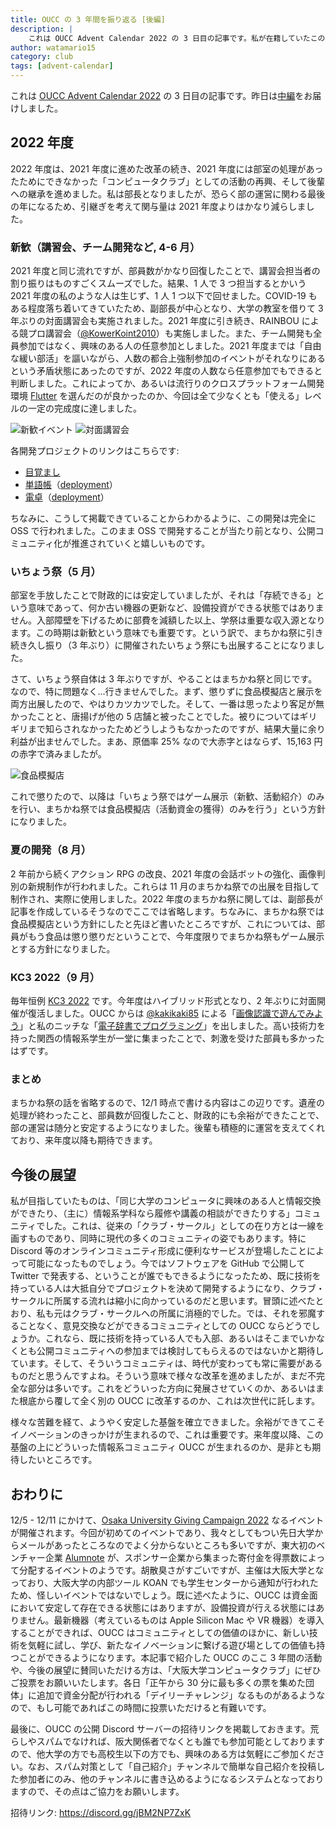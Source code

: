 ```yaml
---
title: OUCC の 3 年間を振り返る [後編]
description: |
    これは OUCC Advent Calendar 2022 の 3 日目の記事です。私が在籍していたこの 3 年間、OUCC がどのような事態に陥り、変遷を遂げてきたかをまとめています。どこの団体でもそうだと思いますが、OUCC も例に漏れず、色々な危機に瀕することとなりました。後編では 2022 年度を扱っています。
author: watamario15
category: club
tags: [advent-calendar]
---
```


これは [OUCC Advent Calendar 2022](https://adventar.org/calendars/7859) の 3 日目の記事です。昨日は[中編](/blog/articles/870)をお届けしました。

## 2022 年度
2022 年度は、2021 年度に進めた改革の続き、2021 年度には部室の処理があったためにできなかった「コンピュータクラブ」としての活動の再興、そして後輩への継承を進めました。私は部長となりましたが、恐らく部の運営に関わる最後の年になるため、引継ぎを考えて関与量は 2021 年度よりはかなり減らしました。

### 新歓（講習会、チーム開発など, 4-6 月）
2021 年度と同じ流れですが、部員数がかなり回復したことで、講習会担当者の割り振りはものすごくスムーズでした。結果、1 人で 3 つ担当するとかいう 2021 年度の私のような人は生じず、1 人 1 つ以下で回せました。COVID-19 もある程度落ち着いてきていたため、副部長が中心となり、大学の教室を借りて 3 年ぶりの対面講習会も実施されました。2021 年度に引き続き、RAINBOU による競プロ講習会（[@KowerKoint2010](https://twitter.com/KowerKoint2010)）も実施しました。また、チーム開発も全員参加ではなく、興味のある人の任意参加としました。2021 年度までは「自由な緩い部活」を謳いながら、人数の都合上強制参加のイベントがそれなりにあるという矛盾状態にあったのですが、2022 年度の人数なら任意参加でもできると判断しました。これによってか、あるいは流行りのクロスプラットフォーム開発環境 [Flutter](https://flutter.dev/) を選んだのが良かったのか、今回は全て少なくとも「使える」レベルの一定の完成度に達しました。

![新歓イベント](./871/welcome-2022.png)
![対面講習会](./871/lecture-inperson.jpg)

各開発プロジェクトのリンクはこちらです:
- [目覚まし](https://github.com/OUCC/alarm2022)
- [単語帳](https://github.com/OUCC/EnglishWordCard2022)（[deployment](https://oucc.github.io/EnglishWordCard2022/)）
- [電卓](https://github.com/OUCC/calculator2022)（[deployment](https://oucc.github.io/calculator2022/)）

ちなみに、こうして掲載できていることからわかるように、この開発は完全に OSS で行われました。このまま OSS で開発することが当たり前となり、公開コミュニティ化が推進されていくと嬉しいものです。

### いちょう祭（5 月）
部室を手放したことで財政的には安定していましたが、それは「存続できる」という意味であって、何か古い機器の更新など、設備投資ができる状態ではありません。入部障壁を下げるために部費を減額した以上、学祭は重要な収入源となります。この時期は新歓という意味でも重要です。という訳で、まちかね祭に引き続き久し振り（3 年ぶり）に開催されたいちょう祭にも出展することになりました。

さて、いちょう祭自体は 3 年ぶりですが、やることはまちかね祭と同じです。なので、特に問題なく...行きませんでした。まず、懲りずに食品模擬店と展示を両方出展したので、やはりカツカツでした。そして、一番は思ったより客足が無かったことと、唐揚げが他の 5 店舗と被ったことでした。被りについてはギリギリまで知らされなかったためどうしようもなかったのですが、結果大量に余り利益が出ませんでした。まあ、原価率 25% なので大赤字とはならず、15,163 円の赤字で済みましたが。

![食品模擬店](./871/icho2022-chicken.jpg)

これで懲りたので、以降は「いちょう祭ではゲーム展示（新歓、活動紹介）のみを行い、まちかね祭では食品模擬店（活動資金の獲得）のみを行う」という方針になりました。

### 夏の開発（8 月）
2 年前から続くアクション RPG の改良、2021 年度の会話ボットの強化、画像判別の新規制作が行われました。これらは 11 月のまちかね祭での出展を目指して制作され、実際に使用しました。2022 年度のまちかね祭に関しては、副部長が記事を作成しているそうなのでここでは省略します。ちなみに、まちかね祭では食品模擬店という方針にしたと先ほど書いたところですが、これについては、部員がもう食品は懲り懲りだということで、今年度限りでまちかね祭もゲーム展示とする方針になりました。

### KC3 2022（9 月）
毎年恒例 [KC3 2022](https://kc3.me/news/387/) です。今年度はハイブリッド形式となり、2 年ぶりに対面開催が復活しました。OUCC からは [@kakikaki85](https://twitter.com/kakikaki85) による「[画像認識で遊んでみよう](https://kc3.me/study/451/)」と私のニッチな「[電子辞書でプログラミング](https://kc3.me/study/485/)」を出しました。高い技術力を持った関西の情報系学生が一堂に集まったことで、刺激を受けた部員も多かったはずです。

### まとめ
まちかね祭の話を省略するので、12/1 時点で書ける内容はこの辺りです。遺産の処理が終わったこと、部員数が回復したこと、財政的にも余裕ができたことで、部の運営は随分と安定するようになりました。後輩も積極的に運営を支えてくれており、来年度以降も期待できます。

## 今後の展望
私が目指していたものは、「同じ大学のコンピュータに興味のある人と情報交換ができたり、（主に）情報系学科なら履修や講義の相談ができたりする」コミュニティでした。これは、従来の「クラブ・サークル」としての在り方とは一線を画すものであり、同時に現代の多くのコミュニティの姿でもあります。特に Discord 等のオンラインコミュニティ形成に便利なサービスが登場したことによって可能になったものでしょう。今ではソフトウェアを GitHub で公開して Twitter で発表する、ということが誰でもできるようになったため、既に技術を持っている人は大抵自分でプロジェクトを決めて開発するようになり、クラブ・サークルに所属する流れは縮小に向かっているのだと思います。冒頭に述べたとおり、私も元はクラブ・サークルへの所属に消極的でした。では、それを邪魔することなく、意見交換などができるコミュニティとしての OUCC ならどうでしょうか。これなら、既に技術を持っている人でも入部、あるいはそこまでいかなくとも公開コミュニティへの参加までは検討してもらえるのではないかと期待しています。そして、そういうコミュニティは、時代が変わっても常に需要があるものだと思うんですよね。そういう意味で様々な改革を進めましたが、まだ不完全な部分は多いです。これをどういった方向に発展させていくのか、あるいはまた根底から覆して全く別の OUCC に改革するのか、これは次世代に託します。

様々な苦難を経て、ようやく安定した基盤を確立できました。余裕ができてこそイノベーションのきっかけが生まれるので、これは重要です。来年度以降、この基盤の上にどういった情報系コミュニティ OUCC が生まれるのか、是非とも期待したいところです。

## おわりに
12/5 - 12/11 にかけて、[Osaka University Giving Campaign 2022](https://osaka-u.giving-campaign.jp/) なるイベントが開催されます。今回が初めてのイベントであり、我々としてもつい先日大学からメールがあったところなのでよく分からないところも多いですが、東大初のベンチャー企業 [Alumnote](https://corporate.alumnote.jp/) が、スポンサー企業から集まった寄付金を得票数によって分配するイベントのようです。胡散臭さがすごいですが、主催は大阪大学となっており、大阪大学の内部ツール KOAN でも学生センターから通知が行われたため、怪しいイベントではないでしょう。既に述べたように、OUCC は資金面において安定して存在できる状態にはありますが、設備投資が行える状態にはありません。最新機器（考えているものは Apple Silicon Mac や VR 機器）を導入することができれば、OUCC はコミュニティとしての価値のほかに、新しい技術を気軽に試し、学び、新たなイノベーションに繋げる遊び場としての価値も持つことができるようになります。本記事で紹介した OUCC のここ 3 年間の活動や、今後の展望に賛同いただける方は、「大阪大学コンピュータクラブ」にぜひご投票をお願いいたします。各日「正午から 30 分に最も多くの票を集めた団体」に追加で資金分配が行われる「デイリーチャレンジ」なるものがあるようなので、もし可能であればこの時間に投票いただけると有難いです。

最後に、OUCC の公開 Discord サーバーの招待リンクを掲載しておきます。荒らしやスパムでなければ、阪大関係者でなくとも誰でも参加可能としておりますので、他大学の方でも高校生以下の方でも、興味のある方は気軽にご参加ください。なお、スパム対策として「自己紹介」チャンネルで簡単な自己紹介を投稿した参加者にのみ、他のチャンネルに書き込めるようになるシステムとなっておりますので、その点はご協力をお願いします。

招待リンク: <https://discord.gg/jBM2NP7ZxK>
